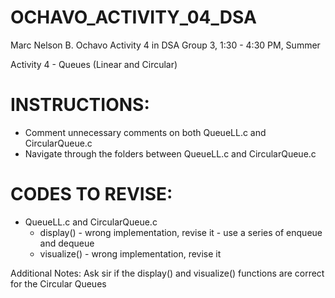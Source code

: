 # OCHAVO_ACTIVITY_04_DSA

Marc Nelson B. Ochavo Activity 4 in DSA Group 3, 1:30 - 4:30 PM, Summer

Activity 4 - Queues (Linear and Circular) 

# INSTRUCTIONS:
- Comment unnecessary comments on both QueueLL.c and CircularQueue.c
- Navigate through the folders between QueueLL.c and CircularQueue.c

# CODES TO REVISE:
- QueueLL.c and CircularQueue.c 
	- display() - wrong implementation, revise it - use a series of enqueue and dequeue
	- visualize() - wrong implementation, revise it

Additional Notes: Ask sir if the display() and visualize() functions are correct for the Circular Queues